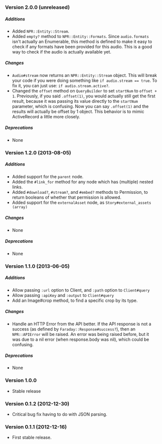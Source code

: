 ### Version 2.0.0 (unreleased)
##### Additions
* Added `NPR::Entity::Stream`.
* Added `empty?` method to `NPR::Entity::Formats`. Since `audio.formats` isn't
  actually an Enumerable, this method is defined to make it easy to check if
  any formats have been provided for this audio. This is a good way to check
  if the audio is actually available yet.

##### Changes
* `Audio#stream` now returns an `NPR::Entity::Stream` object. This will break
  your code if you were doing something like `if audio.stream == true`.
  To fix it, you can just use: `if audio.stream.active?`. 
* Changed the `offset` method on `QueryBuilder` to set `startNum` to
  `offset + 1`. Previously, if you said `.offset(1)`, you would actually still
  get the first result, because it was passing its value directly to the
  `startNum` parameter, which is confusing. Now you can say `.offset(1)` and
  the results will actually be offset by 1 object. This behavior is to mimic
  ActiveRecord a little more closely.

##### Deprecations
* None


### Version 1.2.0 (2013-08-05)
##### Additions
* Added support for the `parent` node.
* Added the `#link_for` method for any node which has (multiple) nested links.
* Added `#download?`, `#stream?`, and `#embed?` methods to Permission, to return
  booleans of whether that permission is allowed.
* Added support for the `externalAsset` node, as `Story#external_assets (array)`

##### Changes
* None

##### Deprecations
* None



### Version 1.1.0 (2013-06-05)

##### Additions
* Allow passing `:url` option to Client, and `:path` option to `Client#query`
* Allow passing `:apiKey` and `:output` to `Client#query`
* Add an Image#crop method, to find a specific crop by its type.

##### Changes
* Handle an HTTP Error from the API better. If the API response is not a
  success (as defined by `Faraday::Response#success?`), then an 
  `NPR::APIError` will be raised. An error was being raised before, but
  it was due to a nil error (when response.body was nil), which could be confusing.

##### Deprecations
  * None



### Version 1.0.0
* Stable release



### Version 0.1.2 (2012-12-30)
* Critical bug fix having to do with JSON parsing.



### Version 0.1.1 (2012-12-16)
* First stable release.
